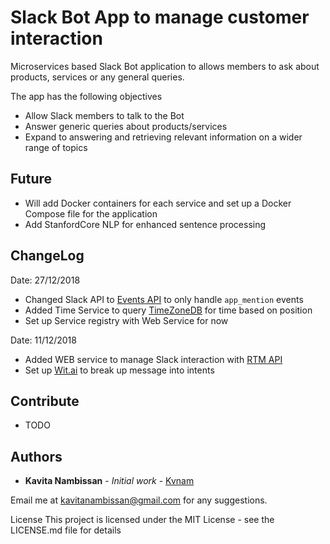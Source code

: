 # Slack Bot App to manage customer interaction

Microservices based Slack Bot application to allows members to ask about products, services or any general queries.

The app has the following objectives

- Allow Slack members to talk to the Bot
- Answer generic queries about products/services
- Expand to answering and retrieving relevant information on a wider range of topics

## Future

- Will add Docker containers for each service and set up a Docker Compose file for the application
- Add StanfordCore NLP for enhanced sentence processing
  
## ChangeLog

Date: 27/12/2018
- Changed Slack API to [Events API](https://api.slack.com/events-api) to only handle `app_mention` events
- Added Time Service to query [TimeZoneDB](https://timezonedb.com/references/get-time-zone) for time based on position
- Set up Service registry with Web Service for now

Date: 11/12/2018
- Added WEB service to manage Slack interaction with [RTM API](https://api.slack.com/rtm)
- Set up [Wit.ai](https://wit.ai) to break up message into intents

## Contribute

- TODO

## Authors

* **Kavita Nambissan** - *Initial work* - [Kvnam](https://github.com/kvnam)

Email me at kavitanambissan@gmail.com for any suggestions. 

License
This project is licensed under the MIT License - see the LICENSE.md file for details

